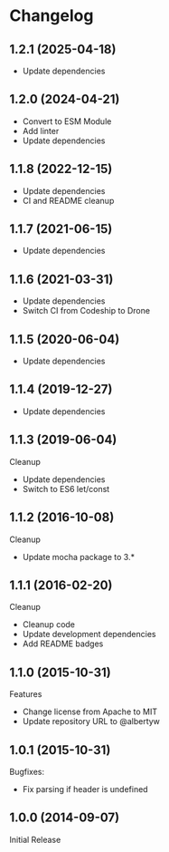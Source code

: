 # Changelog

## 1.2.1 (2025-04-18)

- Update dependencies


## 1.2.0 (2024-04-21)

 - Convert to ESM Module
 - Add linter
 - Update dependencies


## 1.1.8 (2022-12-15)

 - Update dependencies
 - CI and README cleanup


## 1.1.7 (2021-06-15)

 - Update dependencies


## 1.1.6 (2021-03-31)

 - Update dependencies
 - Switch CI from Codeship to Drone


## 1.1.5 (2020-06-04)

 - Update dependencies


## 1.1.4 (2019-12-27)

 - Update dependencies


## 1.1.3 (2019-06-04)

Cleanup
 - Update dependencies
 - Switch to ES6 let/const

## 1.1.2 (2016-10-08)

Cleanup
 - Update mocha package to 3.*

## 1.1.1 (2016-02-20)

Cleanup
 - Cleanup code
 - Update development dependencies
 - Add README badges

## 1.1.0 (2015-10-31)

Features
 - Change license from Apache to MIT
 - Update repository URL to @albertyw

## 1.0.1 (2015-10-31)

Bugfixes:
 - Fix parsing if header is undefined

## 1.0.0 (2014-09-07)

Initial Release
